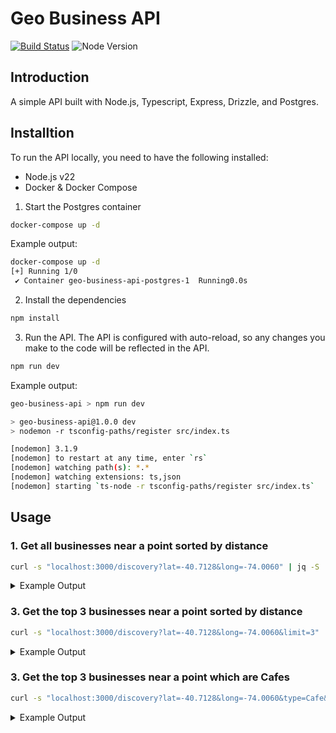 # Geo Business API

[![Build Status](https://github.com/AidanFogarty/geo-business-api/actions/workflows/ci.yml/badge.svg)](https://github.com/AidanFogarty/geo-business-api/actions/workflows/ci.yml)
![Node Version](https://img.shields.io/badge/node-v22-blue)

## Introduction

A simple API built with Node.js, Typescript, Express, Drizzle, and Postgres.

## Installtion

To run the API locally, you need to have the following installed:

- Node.js v22
- Docker & Docker Compose

1. Start the Postgres container

```bash
docker-compose up -d
```

Example output:

```bash
docker-compose up -d
[+] Running 1/0
 ✔ Container geo-business-api-postgres-1  Running0.0s
```

2. Install the dependencies

```bash
npm install
```

3. Run the API. The API is configured with auto-reload, so any changes you make to the code will be reflected in the API.

```bash
npm run dev
```

Example output:

```bash
geo-business-api > npm run dev

> geo-business-api@1.0.0 dev
> nodemon -r tsconfig-paths/register src/index.ts

[nodemon] 3.1.9
[nodemon] to restart at any time, enter `rs`
[nodemon] watching path(s): *.*
[nodemon] watching extensions: ts,json
[nodemon] starting `ts-node -r tsconfig-paths/register src/index.ts`
```

## Usage

### 1. Get all businesses near a point sorted by distance

```bash
curl -s "localhost:3000/discovery?lat=-40.7128&long=-74.0060" | jq -S
```

<details>
  <summary>Example Output</summary>

```json
[
  {
    "distance_km": 9054.11,
    "id": 26,
    "latitude": "40.7128",
    "longitude": "-74.006",
    "name": "Business 1",
    "type": "Cafe"
  },
  {
    "distance_km": 9285.61,
    "id": 30,
    "latitude": "41.8781",
    "longitude": "-87.6298",
    "name": "Business 5",
    "type": "Cafe"
  },
  {
    "distance_km": 9467.23,
    "id": 27,
    "latitude": "34.0522",
    "longitude": "-118.2437",
    "name": "Business 2",
    "type": "Restaurant"
  },
  {
    "distance_km": 12446.76,
    "id": 29,
    "latitude": "48.8566",
    "longitude": "2.3522",
    "name": "Business 4",
    "type": "Restaurant"
  },
  {
    "distance_km": 12487.62,
    "id": 28,
    "latitude": "51.5074",
    "longitude": "-0.1278",
    "name": "Business 3",
    "type": "Cafe"
  }
]
```

</details>

### 3. Get the top 3 businesses near a point sorted by distance

```bash
curl -s "localhost:3000/discovery?lat=-40.7128&long=-74.0060&limit=3" | jq -S
```

<details>
  <summary>Example Output</summary>

```json
[
  {
    "distance_km": 9054.11,
    "id": 26,
    "latitude": "40.7128",
    "longitude": "-74.006",
    "name": "Business 1",
    "type": "Cafe"
  },
  {
    "distance_km": 9285.61,
    "id": 30,
    "latitude": "41.8781",
    "longitude": "-87.6298",
    "name": "Business 5",
    "type": "Cafe"
  },
  {
    "distance_km": 9467.23,
    "id": 27,
    "latitude": "34.0522",
    "longitude": "-118.2437",
    "name": "Business 2",
    "type": "Restaurant"
  }
]
```

</details>

### 3. Get the top 3 businesses near a point which are Cafes

```bash
curl -s "localhost:3000/discovery?lat=-40.7128&long=-74.0060&type=Cafe&limit=3" | jq -S
```

<details>
  <summary>Example Output</summary>

```json
[
  {
    "distance_km": 9054.11,
    "id": 26,
    "latitude": "40.7128",
    "longitude": "-74.006",
    "name": "Business 1",
    "type": "Cafe"
  },
  {
    "distance_km": 9285.61,
    "id": 30,
    "latitude": "41.8781",
    "longitude": "-87.6298",
    "name": "Business 5",
    "type": "Cafe"
  },
  {
    "distance_km": 12487.62,
    "id": 28,
    "latitude": "51.5074",
    "longitude": "-0.1278",
    "name": "Business 3",
    "type": "Cafe"
  }
]
```

</details>
